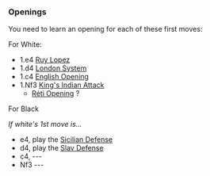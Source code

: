 ### Openings

You need to learn an opening for each of these first moves:


For White:

* 1.e4 [Ruy Lopez](https://en.wikipedia.org/wiki/Ruy_Lopez)
* 1.d4 [London System](https://en.wikipedia.org/wiki/London_System)
* 1.c4 [English Opening](https://en.wikipedia.org/wiki/English_Opening)
* 1.Nf3 [King's Indian Attack](https://en.wikipedia.org/wiki/King%27s_Indian_Attack)
  * [Réti Opening](https://en.wikipedia.org/wiki/R%C3%A9ti_Opening) ?

For Black

_If white's 1st move is..._

* e4, play the [Sicilian Defense](https://en.wikipedia.org/wiki/Sicilian_Defence)
* d4, play the [Slav Defense](https://en.wikipedia.org/wiki/Slav_Defense)
* c4, ---
* Nf3 ---
